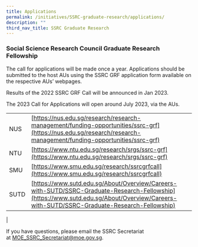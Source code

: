 ```yaml
---
title: Applications
permalink: /initiatives/SSRC-graduate-research/applications/
description: ""
third_nav_title: SSRC Graduate Research
---
```

### **Social Science Research Council Graduate Research Fellowship**
The call for applications will be made once a year. Applications should be submitted to the host AUs using the SSRC GRF application form available on the respective AUs’ webpages.

Results of the 2022 SSRC GRF Call will be announced in Jan 2023.

The 2023 Call for Applications will open around July 2023, via the AUs.

|  |  |
|---|---|
| NUS |  [https://nus.edu.sg/research/research-management/funding-opportunities/ssrc-grf](https://nus.edu.sg/research/research-management/funding-opportunities/ssrc-grf)|
| NTU |  [https://www.ntu.edu.sg/research/srgs/ssrc-grf](https://www.ntu.edu.sg/research/srgs/ssrc-grf) |
| SMU |  [https://www.smu.edu.sg/research/ssrcgrfcall](https://www.smu.edu.sg/research/ssrcgrfcall) |
| SUTD | [https://www.sutd.edu.sg/About/Overview/Careers-with-SUTD/SSRC-Graduate-Research-Fellowship](https://www.sutd.edu.sg/About/Overview/Careers-with-SUTD/SSRC-Graduate-Research-Fellowship) |
|

If you have questions, please email the SSRC Secretariat at [MOE\_SSRC\_Secretariat@moe.gov.sg](mailto:MOE_SSRC_Secretariat@moe.gov.sg).